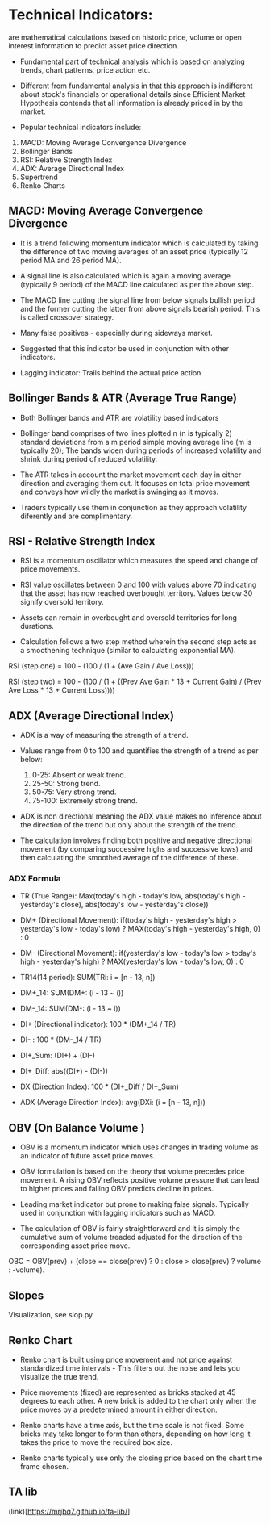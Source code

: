 # Technical Indicators:   
are mathematical calculations based on historic price, volume or open interest information to predict asset price direction.

* Fundamental part of technical analysis which is based on analyzing trends, chart patterns, price action etc.   

* Different from fundamental analysis in that this approach is indifferent about stock's financials or operational details since Efficient Market Hypothesis contends that all information is already priced in by the market.    

* Popular technical indicators include:  
1. MACD: Moving Average Convergence Divergence  
2. Bollinger Bands    
3. RSI: Relative Strength Index   
4. ADX: Average Directional Index   
5. Supertrend   
6. Renko Charts   

## MACD: Moving Average Convergence Divergence

* It is a trend following momentum indicator which is calculated by taking the difference of two moving averages of an asset price (typically 12 period MA and 26 period MA).   

* A signal line is also calculated which is again a moving average (typically 9 period) of the MACD line calculated as per the above step.

* The MACD line cutting the signal line from below signals bullish period and the former cutting the latter from above signals bearish period. This is called crossover strategy.

* Many false positives - especially during sideways market.   

* Suggested that this indicator be used in conjunction with other indicators.    

* Lagging indicator: Trails behind the actual price action

## Bollinger Bands & ATR (Average True Range)   

* Both Bollinger bands and ATR are volatility based indicators  

* Bollinger band comprises of two lines plotted n (n is typically 2) standard deviations from a m period simple moving average line (m is typically 20); The bands widen during periods of increased volatility and shrink during period of reduced volatility.

* The ATR takes in account the market movement each day in either direction and averaging them out. It focuses on total price movement and conveys how wildly the market is swinging as it moves.

* Traders typically use them in conjunction as they approach volatility diferently and are complimentary.

## RSI - Relative Strength Index   

* RSI is a momentum oscillator which measures the speed and change of price movements.   

* RSI value oscillates between 0 and 100 with values above 70 indicating that the asset has now reached overbought territory. Values below 30 signify oversold territory.   

* Assets can remain in overbought and oversold territories for long durations.   

* Calculation follows a two step method wherein the second step acts as a smoothening technique (similar to calculating exponential MA).   

RSI (step one) = 100 - (100 / (1 + (Ave Gain / Ave Loss)))   

RSI (step two) = 100 - (100 / (1 + ((Prev Ave Gain * 13 + Current Gain) / (Prev Ave Loss * 13 + Current Loss))))   

## ADX (Average Directional Index)   

* ADX is a way of measuring the strength of a trend.   

* Values range from 0 to 100 and quantifies the strength of a trend as per below:  
  1. 0-25: Absent or weak trend.   
  2. 25-50: Strong trend.   
  3. 50-75: Very strong trend.   
  4. 75-100: Extremely strong trend.   

* ADX is non directional meaning the ADX value makes no inference about the direction of the trend but only about the strength of the trend.   

* The calculation involves finding both positive and negative directional movement (by comparing successive highs and successive lows) and then calculating the smoothed average of the difference of these.   

### ADX Formula   

* TR (True Range): Max(today's high - today's low, abs(today's high - yesterday's close), abs(today's low - yesterday's close))

* DM+ (Directional Movement): if(today's high - yesterday's high > yesterday's low - today's low) ? MAX(today's high - yesterday's high, 0) : 0

* DM- (Directional Movement): if(yesterday's low - today's low > today's high - yesterday's high) ? MAX(yesterday's low - today's low, 0) : 0

* TR14(14 period): SUM(TRi: i = [n - 13, n])
* DM+_14: SUM(DM+: (i - 13 ~ i))
* DM-_14: SUM(DM-: (i - 13 ~ i))

* DI+ (Directional indicator): 100 * (DM+_14 / TR) 

* DI- : 100 * (DM-_14 / TR)

* DI+_Sum: (DI+) + (DI-) 
* DI+_Diff: abs((DI+) - (DI-))
* DX (Direction Index): 100 * (DI+_Diff / DI+_Sum)
* ADX (Average Direction Index): avg(DXi: (i = [n - 13, n])) 

## OBV (On Balance Volume )

* OBV is a momentum indicator which uses changes in trading volume as an indicator of future asset price moves.   

* OBV formulation is based on the theory that volume precedes price movement. A rising OBV reflects positive volume pressure that can lead to higher prices and falling OBV predicts decline in prices.   

* Leading market indicator but prone to making false signals. Typically used in conjunction with lagging indicators such as MACD.

* The calculation of OBV is fairly straightforward and it is simply the cumulative sum of volume treaded adjusted for the direction of the corresponding asset price move.

OBC = OBV(prev) + (close == close(prev) ? 0 : close > close(prev) ? volume : -volume).


## Slopes   
Visualization, see slop.py

## Renko Chart   

* Renko chart is built using price movement and not price against standardized time intervals - This filters out the noise and lets you visualize the true trend.

* Price movements (fixed) are represented as bricks stacked at 45 degrees to each other. A new brick is added to the chart only when the price moves by a predetermined amount in either direction.

* Renko charts have a time axis, but the time scale is not fixed. Some bricks may take longer to form than others, depending on how long it takes the price to move the required box size.

* Renko charts typically use only the closing price based on the chart time frame chosen.

## TA lib

(link)[https://mrjbq7.github.io/ta-lib/]

